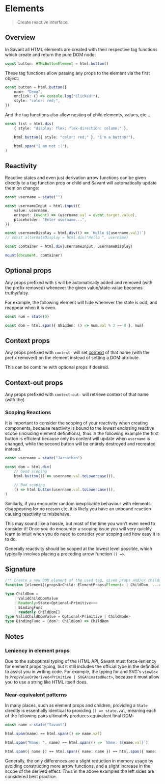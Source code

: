 # Elements

> Create reactive interface.

## Overview

In Savant all HTML elements are created with their respective tag functions which create and return the pure DOM node:

```typescript
const button: HTMLButtonElement = html.button()
```

These tag functions allow passing any props to the element via the first object:

```typescript
const button = html.button({
	name: "Demo",
	onclick: () => console.log("Clicked!"),
	style: "color: red;",
})
```

And the tag functions also allow nesting of child elements, values, etc...

```typescript
const list = html.div(
	{ style: "display: flex; flex-direction: column;" },

	html.button({ style: "color: red;" }, "I'm a button!"),

	html.span("I am not :("),
)
```

## Reactivity

Reactive states and even just derivation arrow functions can be given directly to a tag function prop or child and Savant will automatically update them on change:

```typescript
const username = state("")

const usernameInput = html.input({
	value: username,
	oninput: (event) => (username.val = event.target.value),
	placeholder: "Enter username...",
})

const usernameDisplay = html.div(() => `Hello ${username.val}!`)
// const alternateDisplay = html.div("Hello ", username)

const container = html.div(usernameInput, usernameDisplay)

mount(document, container)
```

## Optional props

Any props prefixed with `$` will be automatically added and removed (with the prefix removed) whenever the given value/state-value becomes truthy/falsy.

For example, the following element will hide whenever the state is odd, and reappear when it is even.

```typescript
const num = state(0)

const dom = html.span({ $hidden: () => num.val % 2 == 0 }, num)
```

## Context props

Any props prefixed with `context-` will set [context]("/#!/core/context") of that name (with the prefix removed) on the element instead of setting a DOM attribute.

This can be combine with optional props if desired.

## Context-out props

Any props prefixed with `context-out-` will retrieve context of that name (with the)

### Scoping Reactions

It is important to consider the scoping of your reactivity when creating components, because reactivity is bound to the lowest enclosing reactive scope (including element definitions), thus in the following example the first button is efficient because only its content will update when `username` is changed, while the second button will be entirely destroyed and recreated instead.

```typescript
const username = state("Jarnathan")

const dom = html.div(
	// Good scoping
	html.button(() => username.val.toLowercase()),

	// Bad scoping
	() => html.button(username.val.toLowercase()),
)
```

Similarly, if you encounter random inexplicable behaviour with elements disappearing for no reason etc, it is likely you have an unbound reaction causing reactivity to misbehave.

This may sound like a hassle, but most of the time you won't even need to consider it! Once you do encounter a scoping issue you will very quickly learn to intuit when you do need to consider your scoping and how easy it is to do.

Generally reactivity should be scoped at the lowest level possible, which typically involves placing a preceding arrow function `() =>`.

## Signature

```typescript
/** Create a new DOM element of the used tag, given props and/or children. */
function [element](propsOrChild: ElementProps<Element> | ChildDom, ...restChildren: ChildDom[]): [element]
```

```typescript
type ChildDom =
	| ValidChildDomValue
	| Readonly<State<Optional<Primitive>>>
	| BindingFunc
	| readonly ChildDom[]
type ValidChildDomValue = Optional<Primitive | ChildNode>
type BindingFunc = (dom?: ChildDom) => ChildDom
```

## Notes

### Leniency in element props

Due to the suboptimal typing of the HTML API, Savant must force-leniency for element props typing, but it still includes the official type in the definition to assist you in writing code. For example, the typing for and SVG's `viewBox` is `PropValueOrDerived<Primitive | SVGAnimatedRect>`, because it must allow you to use a string like HTML itself does.

### Near-equivalent patterns

In many places, such as element props and children, providing a `State` directly is essentially identical to providing `() => state.val`, meaning each of the following pairs ultimately produces equivalent final DOM:

```typescript
const name = state("Savant")

html.span(name) ≈≈ html.span(() => name.val)

html.span("Name: ", name) ≈≈ html.span(() => `Name: ${name.val}`)

html.span({ name }) ≈≈ html.span({ name: name }) ≈≈ html.span({ name: () => name.val })
```

Generally, the only differences are a slight reduction in memory usage by avoiding constructing more arrow functions, and a slight increase in the scope of the derived effect. Thus in the above examples the left sides are considered best practice.
